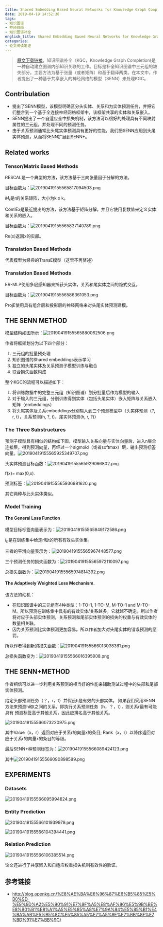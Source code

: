```yaml
---
title: Shared Embedding Based Neural Networks for Knowledge Graph Completion阅读笔记
date: 2019-04-19 14:52:38
tags:
- 知识图谱
- 神经网络
- 知识图谱补全
english_title: Shared Embedding Based Neural Networks for Knowledge Graph Completion
categories:
- 论文阅读笔记
---
```


> [原文下载链接](http://delivery.acm.org/10.1145/3280000/3271704/p247-guan.pdf?ip=59.64.129.243&id=3271704&acc=ACTIVE%20SERVICE&key=BF85BBA5741FDC6E%2E66A15327C2E204FC%2E4D4702B0C3E38B35%2E4D4702B0C3E38B35&__acm__=1555657159_db1582f1a6ea923a16011064e5cc7955)，知识图谱补全（KGC，Knowledge Graph Completion)是一种自动建立图谱内部知识关联的工作。目标是补全知识图谱中三元组的缺失部分。主要方法为基于张量（或者矩阵）和基于翻译两类。在本文中，作者提出了一种基于共享嵌入的神经网络的模型（SENN）来处理KGC。

<!-- more -->

## Contribulation

- 提出了SENN模型，该模型明确区分头实体、关系和为实体预测任务，并把它们整合到一个基于全连接神经网络框架中，该框架共享的实体和关系嵌入。
- SENN提出了一个自适应全中损失机制，该方法可以很好的处理具有不同映射属性的三元组，并处理不同的预测任务。
- 由于关系预测通常比头尾实体预测具有更好的性能，我们把SENN应用到头尾实体预测，从而将SENN扩展到SENN+。

## Related works

### Tensor/Matrix Based Methods

RESCAL是一个典型的方法，该方法基于三向张量因子分解的方法。

目标函数为：![20190419155565817094503.png](http://image.nysdy.com/20190419155565817094503.png)

$M_r$是r的关系矩阵，大小为k x k。

ComlEx是最近提出的方法，该方法基于矩阵分解，并且它使用复数值来定义实体和关系的嵌入。

目标函数为：![20190419155565837140789.png](http://image.nysdy.com/20190419155565837140789.png)

Re(x)返回x的实部。

### Translation Based Methods

代表模型为经典的TransE模型（这里不再赘述）

### Translation Based Methods

ER-MLP使用多层感知器来捕获头实体，关系和尾实体之间的隐式交互。

目标函数为：![2019041915556586361053.png](http://image.nysdy.com/2019041915556586361053.png)

ProjE使用具有组合层和投影层的神经网络来对头尾实体预测建模。

## THE SENN METHOD

模型结构如图所示：![20190419155565880062506.png](http://image.nysdy.com/20190419155565880062506.png)

作者将框架划分为以下四个部分：

1. 三元组的批量预处理
2. 知识图谱的Shared embeddings表示学习
3. 独立的头尾实体及关系预测子模型训练与融合
4. 联合损失函数构成

整个KGC的流程可以描述如下：

1. 将训练数据中的完整三元组（知识图谱）划分批量后作为模型的输入
2. 对于输入的三元组，分别训练得到实体（包括头尾实体）嵌入矩阵与关系嵌入矩阵（embeddings）
3. 将头尾实体及关系embeddings分别输入到三个预测模型中（头实体预测（?, r, t），关系预测(h, ?, t)，尾实体预测(h, r, ?)）

### The Three Substructures

预测子模型具有相似的结构如下图，模型输入关系向量与实体向量后，进入n层全连接层，得到预测向量，再经过一个sigmoid（或者softmax）层，输出预测标签向量。![20190419155565925349707.png](http://image.nysdy.com/20190419155565925349707.png)

头实体预测目标函数：![20190419155565929066802.png](http://image.nysdy.com/20190419155565929066802.png)

f(x)= max(0,x).

预测标签：![20190419155565936981620.png](http://image.nysdy.com/20190419155565936981620.png)

其它两种与此头实体类似。

### Model Training

#### The General Loss Function

模型目标标签向量表示为：![20190419155565949172586.png](http://image.nysdy.com/20190419155565949172586.png)

$I_h$是在训练集中给定r和t的所有有效头实体集。

三者的平滑向量表示为：![20190419155565967448577.png](http://image.nysdy.com/20190419155565967448577.png)

三个预测任务的损失函数为：![20190419155565972110097.png](http://image.nysdy.com/20190419155565972110097.png)

总损失函数为：![20190419155565974814392.png](http://image.nysdy.com/20190419155565974814392.png)

#### The Adaptively Weighted Loss Mechanism.

该方法的动机：

- 在知识图谱中的三元组有4种类型：1-TO-1, 1-TO-M, M-TO-1 and M-TO-M。所以预测在训练集中具有的有效实体/关系越多，它就越不确定。所以作者将对应于头部实体预测，关系预测和尾部实体预测的损失的权重与有效实体的数量相关联。
- 因为关系预测比实体预测更加容易。所以作者加大对头尾实体的错误预测的惩罚。

所以作者得到新的损失函数：![20190419155566013038361.png](http://image.nysdy.com/20190419155566013038361.png)

总损失函数变为：![20190419155566016395908.png](http://image.nysdy.com/20190419155566016395908.png)

## THE SENN+METHOD

作者相信可以进一步利用关系预测的相当好的性能来辅助测试过程中的头部和尾部实体预测。

给定头部预测任务（？，r，t）并假设h是有效的头部实体。 如果我们采用SENN方法来预测h和t之间的关系，即执行关系预测任务（h，？，t），则关系r最有可能具有 预测标签高于其他关系，因此应排名高于其他关系。

![20190419155566073220975.png](http://image.nysdy.com/20190419155566073220975.png)

其中Value（x，r）返回对应于关系r的向量x的条目; Rank（x，r）以降序返回对应于关系r的向量x的条目的等级。

最后SENN+种预测标签为：![20190419155566089424123.png](http://image.nysdy.com/20190419155566089424123.png)

其中![20190419155566090898589.png](http://image.nysdy.com/20190419155566090898589.png)

## EXPERIMENTS

### Datasets

![20190419155566095994824.png](http://image.nysdy.com/20190419155566095994824.png)

### Entity Prediction

![20190419155566101939979.png](http://image.nysdy.com/20190419155566101939979.png)

![20190419155566104394441.png](http://image.nysdy.com/20190419155566104394441.png)

### Relation Prediction

![20190419155566106385514.png](http://image.nysdy.com/20190419155566106385514.png)

论文还进行了共享嵌入和自适应权重损失机制有效性的验证。

## 参考链接

- <http://blog.openkg.cn/%E8%AE%BA%E6%96%87%E6%B5%85%E5%B0%9D-%E9%9D%A2%E5%90%91%E7%9F%A5%E8%AF%86%E5%9B%BE%E8%B0%B1%E8%A1%A5%E5%85%A8%E7%9A%84%E5%85%B1%E4%BA%AB%E5%B5%8C%E5%85%A5%E7%A5%9E%E7%BB%8F%E7%BD%91%E7%BB%9C/>